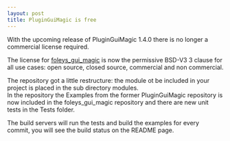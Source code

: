 ```yaml
---
layout: post
title: PluginGuiMagic is free
---
```


With the upcoming release of PluginGuiMagic 1.4.0 there is no longer a commercial license required.

The license for [foleys_gui_magic](https://github.com/ffAudio/foleys_gui_magic/) is now the permissive BSD-V3 3 clause for all use cases: open source, closed source, commercial and non commercial.

The repository got a little restructure: the module ot be included in your project is placed in the sub directory modules.    
In the repository the Examples from the former PluginGuiMagic repository is now included in the foleys_gui_magic repository and there are new unit tests in the Tests folder.

The build servers will run the tests and build the examples for every commit, you will see the build status on the README page.
